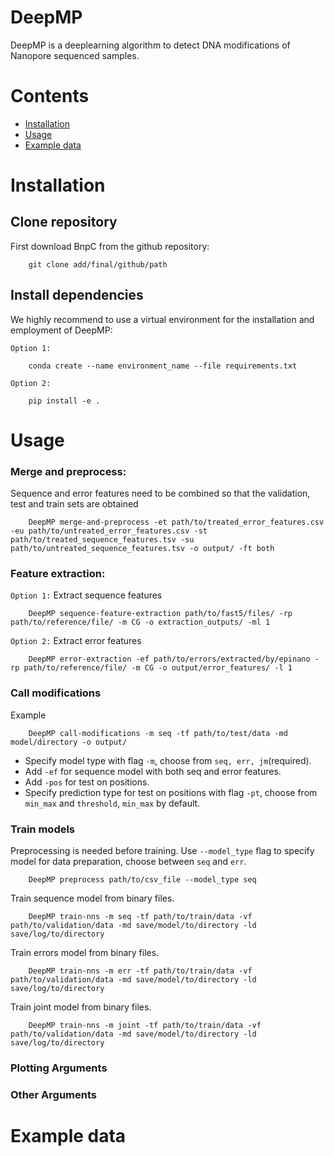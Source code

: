 # DeepMP
DeepMP is a deeplearning algorithm to detect DNA modifications of Nanopore sequenced samples.

# Contents
- [Installation](#Installation)
- [Usage](#Usage)
- [Example data](#Example-data)         

# Installation
## Clone repository
First download BnpC from the github repository:

        git clone add/final/github/path

## Install dependencies
We highly recommend to use a virtual environment for the installation and employment of DeepMP:

`Option 1:`

        conda create --name environment_name --file requirements.txt

`Option 2:`

        pip install -e .

# Usage
### Merge and preprocess:
Sequence and error features need to be combined so that the validation, test and train sets are obtained

        DeepMP merge-and-preprocess -et path/to/treated_error_features.csv -eu path/to/untreated_error_features.csv -st path/to/treated_sequence_features.tsv -su path/to/untreated_sequence_features.tsv -o output/ -ft both

### Feature extraction:

`Option 1:` Extract sequence features
```
    DeepMP sequence-feature-extraction path/to/fast5/files/ -rp path/to/reference/file/ -m CG -o extraction_outputs/ -ml 1
```

`Option 2:` Extract error features
```
    DeepMP error-extraction -ef path/to/errors/extracted/by/epinano -rp path/to/reference/file/ -m CG -o output/error_features/ -l 1
```

### Call modifications

Example

```
    DeepMP call-modifications -m seq -tf path/to/test/data -md model/directory -o output/
```

- Specify model type with flag `-m`, choose from `seq, err, jm`(required).
- Add `-ef` for sequence model with both seq and error features.
- Add  `-pos` for test on positions.
- Specify prediction type for test on positions with flag `-pt`,  choose from `min_max` and `threshold`, `min_max` by default.


### Train models
Preprocessing is needed before training. Use `--model_type` flag to specify model for data preparation, choose between `seq` and `err`.
```
    DeepMP preprocess path/to/csv_file --model_type seq
```
Train sequence model from binary files.
```
    DeepMP train-nns -m seq -tf path/to/train/data -vf path/to/validation/data -md save/model/to/directory -ld save/log/to/directory
```
Train errors model from binary files.
```
    DeepMP train-nns -m err -tf path/to/train/data -vf path/to/validation/data -md save/model/to/directory -ld save/log/to/directory
```
Train joint model from binary files.
```
    DeepMP train-nns -m joint -tf path/to/train/data -vf path/to/validation/data -md save/model/to/directory -ld save/log/to/directory
```
### Plotting Arguments
### Other Arguments

# Example data
